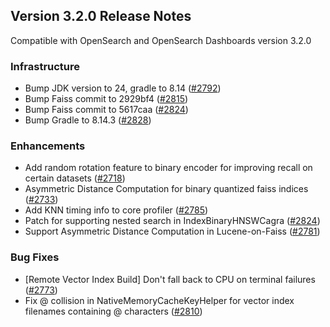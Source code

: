 ## Version 3.2.0 Release Notes

Compatible with OpenSearch and OpenSearch Dashboards version 3.2.0

### Infrastructure
* Bump JDK version to 24, gradle to 8.14 ([#2792](https://github.com/opensearch-project/k-NN/pull/2792))
* Bump Faiss commit to 2929bf4 ([#2815](https://github.com/opensearch-project/k-NN/pull/2815))
* Bump Faiss commit to 5617caa ([#2824](https://github.com/opensearch-project/k-NN/pull/2824))
* Bump Gradle to 8.14.3 ([#2828](https://github.com/opensearch-project/k-NN/pull/2828))

### Enhancements
* Add random rotation feature to binary encoder for improving recall on certain datasets ([#2718](https://github.com/opensearch-project/k-NN/pull/2718))
* Asymmetric Distance Computation for binary quantized faiss indices ([#2733](https://github.com/opensearch-project/k-NN/pull/2733))
* Add KNN timing info to core profiler ([#2785](https://github.com/opensearch-project/k-NN/pull/2785))
* Patch for supporting nested search in IndexBinaryHNSWCagra ([#2824](https://github.com/opensearch-project/k-NN/pull/2824))
* Support Asymmetric Distance Computation in Lucene-on-Faiss ([#2781](https://github.com/opensearch-project/k-NN/pull/2781))

### Bug Fixes
* [Remote Vector Index Build] Don't fall back to CPU on terminal failures ([#2773](https://github.com/opensearch-project/k-NN/pull/2773))
* Fix @ collision in NativeMemoryCacheKeyHelper for vector index filenames containing @ characters ([#2810](https://github.com/opensearch-project/k-NN/pull/2810))
